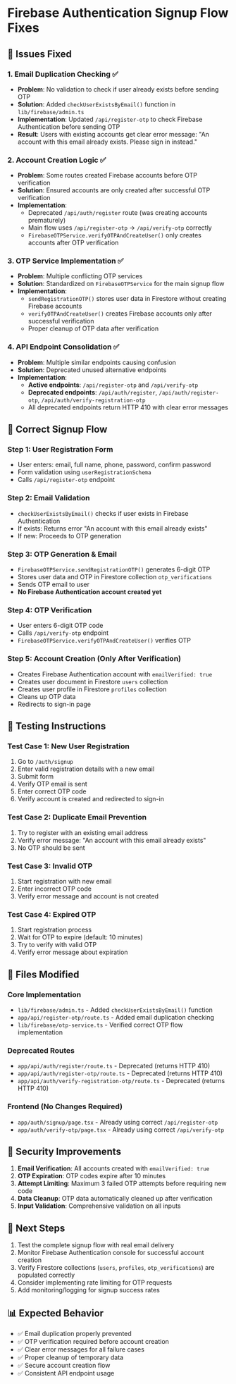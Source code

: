 # Firebase Authentication Signup Flow Fixes

## 🔧 Issues Fixed

### 1. **Email Duplication Checking** ✅
- **Problem**: No validation to check if user already exists before sending OTP
- **Solution**: Added `checkUserExistsByEmail()` function in `lib/firebase/admin.ts`
- **Implementation**: Updated `/api/register-otp` to check Firebase Authentication before sending OTP
- **Result**: Users with existing accounts get clear error message: "An account with this email already exists. Please sign in instead."

### 2. **Account Creation Logic** ✅
- **Problem**: Some routes created Firebase accounts before OTP verification
- **Solution**: Ensured accounts are only created after successful OTP verification
- **Implementation**: 
  - Deprecated `/api/auth/register` route (was creating accounts prematurely)
  - Main flow uses `/api/register-otp` → `/api/verify-otp` correctly
  - `FirebaseOTPService.verifyOTPAndCreateUser()` only creates accounts after OTP verification

### 3. **OTP Service Implementation** ✅
- **Problem**: Multiple conflicting OTP services
- **Solution**: Standardized on `FirebaseOTPService` for the main signup flow
- **Implementation**:
  - `sendRegistrationOTP()` stores user data in Firestore without creating Firebase accounts
  - `verifyOTPAndCreateUser()` creates Firebase accounts only after successful verification
  - Proper cleanup of OTP data after verification

### 4. **API Endpoint Consolidation** ✅
- **Problem**: Multiple similar endpoints causing confusion
- **Solution**: Deprecated unused alternative endpoints
- **Implementation**:
  - **Active endpoints**: `/api/register-otp` and `/api/verify-otp`
  - **Deprecated endpoints**: `/api/auth/register`, `/api/auth/register-otp`, `/api/auth/verify-registration-otp`
  - All deprecated endpoints return HTTP 410 with clear error messages

## 🔄 Correct Signup Flow

### Step 1: User Registration Form
- User enters: email, full name, phone, password, confirm password
- Form validation using `userRegistrationSchema`
- Calls `/api/register-otp` endpoint

### Step 2: Email Validation
- `checkUserExistsByEmail()` checks if user exists in Firebase Authentication
- If exists: Returns error "An account with this email already exists"
- If new: Proceeds to OTP generation

### Step 3: OTP Generation & Email
- `FirebaseOTPService.sendRegistrationOTP()` generates 6-digit OTP
- Stores user data and OTP in Firestore collection `otp_verifications`
- Sends OTP email to user
- **No Firebase Authentication account created yet**

### Step 4: OTP Verification
- User enters 6-digit OTP code
- Calls `/api/verify-otp` endpoint
- `FirebaseOTPService.verifyOTPAndCreateUser()` verifies OTP

### Step 5: Account Creation (Only After Verification)
- Creates Firebase Authentication account with `emailVerified: true`
- Creates user document in Firestore `users` collection
- Creates user profile in Firestore `profiles` collection
- Cleans up OTP data
- Redirects to sign-in page

## 🧪 Testing Instructions

### Test Case 1: New User Registration
1. Go to `/auth/signup`
2. Enter valid registration details with a new email
3. Submit form
4. Verify OTP email is sent
5. Enter correct OTP code
6. Verify account is created and redirected to sign-in

### Test Case 2: Duplicate Email Prevention
1. Try to register with an existing email address
2. Verify error message: "An account with this email already exists"
3. No OTP should be sent

### Test Case 3: Invalid OTP
1. Start registration with new email
2. Enter incorrect OTP code
3. Verify error message and account is not created

### Test Case 4: Expired OTP
1. Start registration process
2. Wait for OTP to expire (default: 10 minutes)
3. Try to verify with valid OTP
4. Verify error message about expiration

## 📁 Files Modified

### Core Implementation
- `lib/firebase/admin.ts` - Added `checkUserExistsByEmail()` function
- `app/api/register-otp/route.ts` - Added email duplication checking
- `lib/firebase/otp-service.ts` - Verified correct OTP flow implementation

### Deprecated Routes
- `app/api/auth/register/route.ts` - Deprecated (returns HTTP 410)
- `app/api/auth/register-otp/route.ts` - Deprecated (returns HTTP 410)
- `app/api/auth/verify-registration-otp/route.ts` - Deprecated (returns HTTP 410)

### Frontend (No Changes Required)
- `app/auth/signup/page.tsx` - Already using correct `/api/register-otp`
- `app/auth/verify-otp/page.tsx` - Already using correct `/api/verify-otp`

## 🔐 Security Improvements

1. **Email Verification**: All accounts created with `emailVerified: true`
2. **OTP Expiration**: OTP codes expire after 10 minutes
3. **Attempt Limiting**: Maximum 3 failed OTP attempts before requiring new code
4. **Data Cleanup**: OTP data automatically cleaned up after verification
5. **Input Validation**: Comprehensive validation on all inputs

## 🚀 Next Steps

1. Test the complete signup flow with real email delivery
2. Monitor Firebase Authentication console for successful account creation
3. Verify Firestore collections (`users`, `profiles`, `otp_verifications`) are populated correctly
4. Consider implementing rate limiting for OTP requests
5. Add monitoring/logging for signup success rates

## 📊 Expected Behavior

- ✅ Email duplication properly prevented
- ✅ OTP verification required before account creation
- ✅ Clear error messages for all failure cases
- ✅ Proper cleanup of temporary data
- ✅ Secure account creation flow
- ✅ Consistent API endpoint usage
